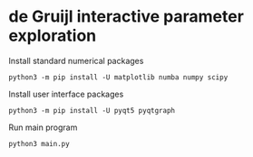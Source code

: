 # de Gruijl interactive parameter exploration

Install standard numerical packages

```
python3 -m pip install -U matplotlib numba numpy scipy
```

Install user interface packages

```
python3 -m pip install -U pyqt5 pyqtgraph
```

Run main program

```
python3 main.py
```

